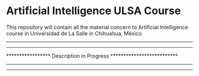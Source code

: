 # Artificial Intelligence ULSA Course

This repository will contain all the material concern to Artificial Intelligence course in Universidad de La Salle in Chihuahua, México

********************************************************************
********************************************************************
***************** Description in Progress **************************
********************************************************************
********************************************************************